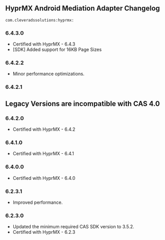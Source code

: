 ## HyprMX Android Mediation Adapter Changelog
`com.cleveradssolutions:hyprmx:`  

### 6.4.3.0
- Certified with HyprMX - 6.4.3
- [SDK] Added support for 16KB Page Sizes

### 6.4.2.2
- Minor performance optimizations.

### 6.4.2.1

## Legacy Versions are incompatible with CAS 4.0

### 6.4.2.0
- Certified with HyprMX - 6.4.2

### 6.4.1.0
- Certified with HyprMX - 6.4.1

### 6.4.0.0
- Certified with HyprMX - 6.4.0

### 6.2.3.1
- Improved performance.

### 6.2.3.0
- Updated the minimum required CAS SDK version to 3.5.2.
- Certified with HyprMX - 6.2.3